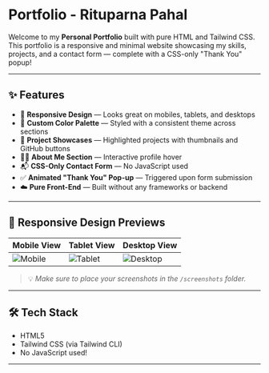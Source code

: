 # Portfolio - Rituparna Pahal

Welcome to my **Personal Portfolio** built with pure HTML and Tailwind CSS.  
This portfolio is a responsive and minimal website showcasing my skills, projects, and a contact form — complete with a CSS-only "Thank You" popup!

---

## ✨ Features

- 🎯 **Responsive Design** — Looks great on mobiles, tablets, and desktops  
- 🎨 **Custom Color Palette** — Styled with a consistent theme across sections  
- 📁 **Project Showcases** — Highlighted projects with thumbnails and GitHub buttons  
- 🧑‍💼 **About Me Section** — Interactive profile hover  
- 📬 **CSS-Only Contact Form** — No JavaScript used  
- ✅ **Animated "Thank You" Pop-up** — Triggered upon form submission  
- ☁️ **Pure Front-End** — Built without any frameworks or backend

---

## 📸 Responsive Design Previews

| Mobile View | Tablet View | Desktop View |
|-------------|-------------|---------------|
| ![Mobile](./screenshots/mobile.png) | ![Tablet](./screenshots/tablet.png) | ![Desktop](./screenshots/desktop.png) |

> 💡 *Make sure to place your screenshots in the `/screenshots` folder.*

---

## 🛠 Tech Stack

- HTML5  
- Tailwind CSS (via Tailwind CLI)  
- No JavaScript used!  

---
